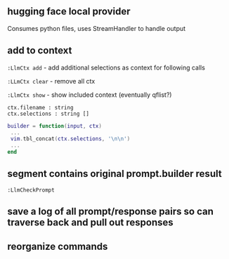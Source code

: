 ## hugging face local provider
Consumes python files, uses StreamHandler to handle output

## add to context
`:LlmCtx add` - add additional selections as context for following calls

`:LLmCtx clear` - remove all ctx

`:LlmCtx show` - show included context (eventually qflist?)

`ctx.filename : string`  
`ctx.selections : string []`  

```lua
builder = function(input, ctx)
 ...
 vim.tbl_concat(ctx.selections, '\n\n')
 ...
end
```

## segment contains original prompt.builder result
`:LlmCheckPrompt`

## save a log of all prompt/response pairs so can traverse back and pull out responses

## reorganize commands
